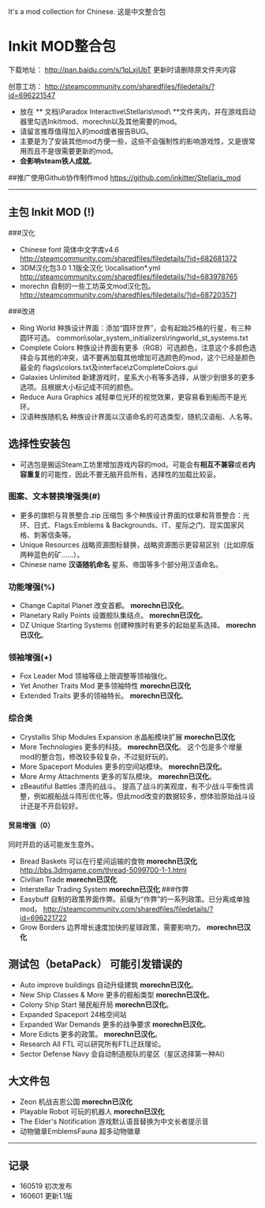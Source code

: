 It's a mod collection for Chinese. 这是中文整合包
# Inkit MOD整合包

下载地址： http://pan.baidu.com/s/1pLxjUbT 更新时请删除原文件夹内容

创意工坊： http://steamcommunity.com/sharedfiles/filedetails/?id=696221547

* 放在 ** 文档\Paradox Interactive\Stellaris\mod\ **文件夹内，并在游戏启动器里勾选Inkitmod、morechn以及其他需要的mod。
* 请留言推荐值得加入的mod或者报告BUG。
* 主要是为了安装其他mod方便一些，这些不会强制性的影响游戏性，又是很常用而且不是很需要更新的mod。
* **会影响steam铁人成就**。


##推广使用Github协作制作mod
https://github.com/inkitter/Stellaris_mod 

--------

## 主包 Inkit MOD (!)
###汉化
* Chinese font  简体中文字库v4.6  http://steamcommunity.com/sharedfiles/filedetails/?id=682681372
* 3DM汉化包3.0  1.1版全汉化  \localisation\*.yml http://steamcommunity.com/sharedfiles/filedetails/?id=683978765
* morechn   自制的一些工坊英文mod汉化包。 http://steamcommunity.com/sharedfiles/filedetails/?id=687203571

###改进
* Ring World   种族设计界面：添加“圆环世界”，会有起始25格的行星，有三种圆环可选。 common\solar_system_initializers\ringworld_st_systems.txt
* Complete Colors  种族设计界面有更多（RGB）可选颜色，注意这个多颜色选择会与其他的冲突，请不要再加载其他增加可选颜色的mod，这个已经是颜色最全的 flags\colors.txt及interface\zCompleteColors.gui
* Galaxies Unlimited  新建游戏时，星系大小有等多选择，从很少到很多的更多选项。且根据大小标记成不同的颜色。
* Reduce Aura Graphics  减轻单位光环的视觉效果，更容易看到船而不是光环。
* 汉语种族随机名  种族设计界面以汉语命名的可选类型，随机汉语船、人名等。


## 选择性安装包
* 可选包是搬运Steam工坊里增加游戏内容的mod。可能会有**相互不兼容**或者**内容重复**的可能性，因此不要无脑开启所有，选择性的加载比较妥。
### 图案、文本替换增强类(#)
* 更多的旗帜与背景整合.zip 压缩包 多个种族设计界面的纹章和背景整合：光环、日式、Flags:Emblems & Backgrounds、IT、星际之门、现实国家风格、刺客信条等。
* Unique Resources 战略资源图标替换，战略资源图示更容易区别（比如原版两种蓝色的矿……）。
* Chinese name **汉语随机命名** 星系、帝国等多个部分用汉语命名。
### 功能增强(%)
* Change Capital Planet 改变首都。 __morechn已汉化__。
* Planetary Rally Points 设置舰队集结点。 __morechn已汉化__。
* DZ Unique Starting Systems 创建种族时有更多的起始星系选择。 __morechn已汉化__。
### 领袖增强(+)
* Fox Leader Mod 领袖等级上限调整等领袖强化。
* Yet Another Traits Mod 更多领袖特性 __morechn已汉化__
* Extended Traits  更多的领袖特长。  __morechn已汉化__。
### 综合类
* Crystallis Ship Modules Expansion 水晶船模块扩展 __morechn已汉化__
* More Technologies  更多的科技。 __morechn已汉化__。   这个包是多个增量mod的整合包，修改较多较复杂，不过挺好玩的。
* More Spaceport Modules  更多的空间站模块。 __morechn已汉化__。
* More Army Attachments  更多的军队模块。  __morechn已汉化__。
* zBeautiful Battles  漂亮的战斗。 提高了战斗的美观度，有不少战斗平衡性调整，例如舰船战斗阵形优化等。但此mod改变的数据较多，想体验原始战斗设计还是不开启较好。
#### 贸易增强（0）
同时开启的话可能发生意外。
* Bread Baskets 可以在行星间运输的食物 __morechn已汉化__ http://bbs.3dmgame.com/thread-5099700-1-1.html
* Civilian Trade __morechn已汉化__
* Interstellar Trading System __morechn已汉化__
###作弊
* Easybuff 自制的政策界面作弊。前缀为“作弊”的一系列政策。已分离成单独mod。 http://steamcommunity.com/sharedfiles/filedetails/?id=696221722
* Grow Borders  边界增长速度加快的星球政策，需要影响力。  __morechn已汉化__

## 测试包（betaPack） 可能引发错误的
* Auto improve buildings 自动升级建筑 __morechn已汉化__。
* New Ship Classes & More 更多的舰船类型 __morechn已汉化__。
* Colony Ship Start 殖民船开局 __morechn已汉化__。
* Expanded Spaceport 24格空间站 
* Expanded War Demands 更多的战争要求 __morechn已汉化__。
* More Edicts  更多的政策。  __morechn已汉化__。
* Research All FTL  可以研究所有FTL迁跃理论。 
* Sector Defense Navy  会自动制造舰队的星区（星区选择第一种AI）

## 大文件包
* Zeon 机战吉恩公国  __morechn已汉化__
* Playable Robot 可玩的机器人 __morechn已汉化__
* The Elder's Notification 游戏默认语音替换为中文长者提示音
* 动物徽章EmblemsFauna 超多动物徽章
--------
## 记录
* 160519 初次发布
* 160601 更新1.1版